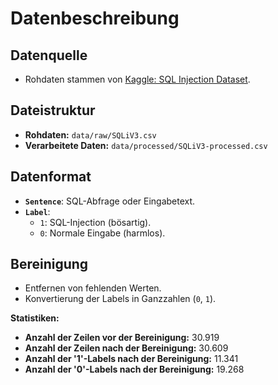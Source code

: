 # Datenbeschreibung## Datenquelle- Rohdaten stammen von [Kaggle: SQL Injection Dataset](https://www.kaggle.com/datasets/syedsaqlainhussain/sql-injection-dataset).## Dateistruktur- **Rohdaten:** `data/raw/SQLiV3.csv`- **Verarbeitete Daten:** `data/processed/SQLiV3-processed.csv`## Datenformat- **`Sentence`**: SQL-Abfrage oder Eingabetext.- **`Label`**:    - `1`: SQL-Injection (bösartig).    - `0`: Normale Eingabe (harmlos).## Bereinigung- Entfernen von fehlenden Werten.- Konvertierung der Labels in Ganzzahlen (`0`, `1`).**Statistiken:**- **Anzahl der Zeilen vor der Bereinigung:** 30.919- **Anzahl der Zeilen nach der Bereinigung:** 30.609- **Anzahl der '1'-Labels nach der Bereinigung:** 11.341- **Anzahl der '0'-Labels nach der Bereinigung:** 19.268
